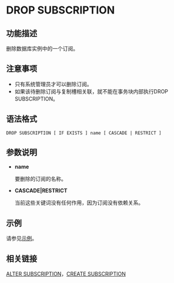 # DROP SUBSCRIPTION

## **功能描述**<a name="section131281394204"></a>

删除数据库实例中的一个订阅。

## **注意事项**<a name="section7392192602015"></a>

-   只有系统管理员才可以删除订阅。
-   如果该待删除订阅与复制槽相关联，就不能在事务块内部执行DROP SUBSCRIPTION。

## **语法格式**<a name="section1367518145205"></a>

```
DROP SUBSCRIPTION [ IF EXISTS ] name [ CASCADE | RESTRICT ]
```

## **参数说明**<a name="section9378519122011"></a>

-   **name**

    要删除的订阅的名称。

-   **CASCADE|RESTRICT**

    当前这些关键词没有任何作用，因为订阅没有依赖关系。


## 示例<a name="section11649214223"></a>

请参见[示例](CREATE-SUBSCRIPTION.md#section1399192015610)。

## 相关链接<a name="section36721282226"></a>

[ALTER SUBSCRIPTION](ALTER-SUBSCRIPTION.md)，[CREATE SUBSCRIPTION](CREATE-SUBSCRIPTION.md)

